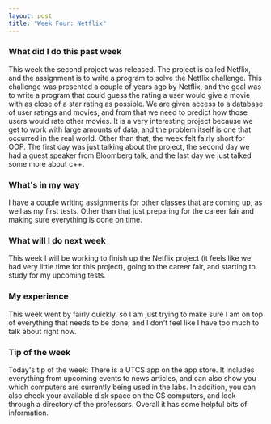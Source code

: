 ```yaml
---
layout: post
title: "Week Four: Netflix"
---
```


### What did I do this past week
This week the second project was released. The project is called Netflix, and the assignment is to write a program to solve the Netflix challenge. This challenge was presented a couple of years ago by Netflix, and the goal was to write a program that could guess the rating a user would give a movie with as close of a star rating as possible. We are given access to a database of user ratings and movies, and from that we need to predict how those users would rate other movies. It is a very interesting project because we get to work with large amounts of data, and the problem itself is one that occurred in the real world. Other than that, the week felt fairly short for OOP. The first day was just talking about the project, the second day we had a guest speaker from Bloomberg talk, and the last day we just talked some more about c++.

### What's in my way
I have a couple writing assignments for other classes that are coming up, as well as my first tests. Other than that just preparing for the career fair and making sure everything is done on time.

### What will I do next week
This week I will be working to finish up the Netflix project (it feels like we had very little time for this project), going to the career fair, and starting to study for my upcoming tests.

### My experience
This week went by fairly quickly, so I am just trying to make sure I am on top of everything that needs to be done, and I don't feel like I have too much to talk about right now.

### Tip of the week
Today's tip of the week: There is a UTCS app on the app store. It includes everything from upcoming events to news articles, and can also show you which computers are currently being used in the labs. In addition, you can also check your available disk space on the CS computers, and look through a directory of the professors. Overall it has some helpful bits of information.